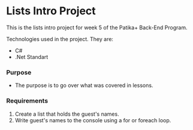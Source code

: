 # Lists Intro Project

This is the lists intro project for week 5 of the Patika+ Back-End Program. 

Technologies used in the project. They are:
- C#
- .Net Standart

### Purpose
- The purpose is to go over what was covered in lessons.

### Requirements

1. Create a list that holds the guest's names.
2. Write guest's names to the console using a for or foreach loop. 
